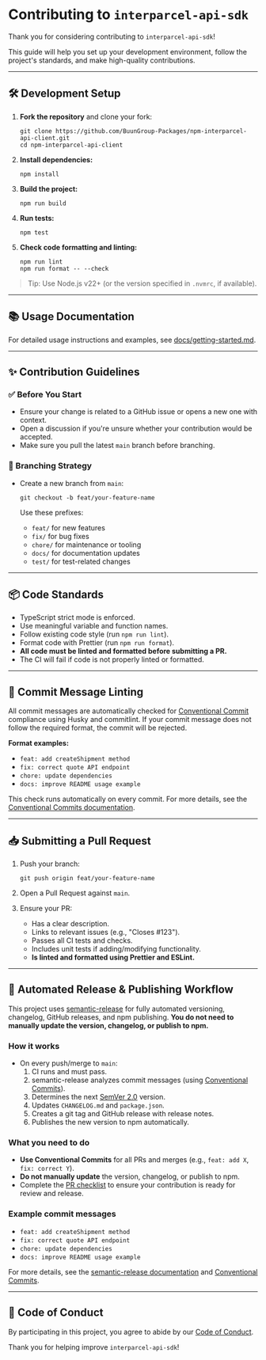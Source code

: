 # Contributing to `interparcel-api-sdk`

Thank you for considering contributing to `interparcel-api-sdk`! 

This guide will help you set up your development environment, follow the project's standards, and make high-quality contributions.

---

## 🛠 Development Setup

1. **Fork the repository** and clone your fork:

   ```
   git clone https://github.com/BuunGroup-Packages/npm-interparcel-api-client.git
   cd npm-interparcel-api-client
   ```

2. **Install dependencies:**

   ```
   npm install
   ```

3. **Build the project:**

   ```
   npm run build
   ```

4. **Run tests:**

   ```
   npm test
   ```

5. **Check code formatting and linting:**

   ```
   npm run lint
   npm run format -- --check
   ```

> Tip: Use Node.js v22+ (or the version specified in `.nvmrc`, if available).

---

## 📚 Usage Documentation

For detailed usage instructions and examples, see [docs/getting-started.md](./docs/getting-started.md).

---

## ✨ Contribution Guidelines

### ✅ Before You Start

- Ensure your change is related to a GitHub issue or opens a new one with context.
- Open a discussion if you're unsure whether your contribution would be accepted.
- Make sure you pull the latest `main` branch before branching.

### 🌿 Branching Strategy

- Create a new branch from `main`:

  ```
  git checkout -b feat/your-feature-name
  ```

  Use these prefixes:
  - `feat/` for new features
  - `fix/` for bug fixes
  - `chore/` for maintenance or tooling
  - `docs/` for documentation updates
  - `test/` for test-related changes

---

## 📦 Code Standards

- TypeScript strict mode is enforced.
- Use meaningful variable and function names.
- Follow existing code style (run `npm run lint`).
- Format code with Prettier (run `npm run format`).
- **All code must be linted and formatted before submitting a PR.**
- The CI will fail if code is not properly linted or formatted.

---

## 📝 Commit Message Linting

All commit messages are automatically checked for [Conventional Commit](https://www.conventionalcommits.org/) compliance using Husky and commitlint. If your commit message does not follow the required format, the commit will be rejected.

**Format examples:**
- `feat: add createShipment method`
- `fix: correct quote API endpoint`
- `chore: update dependencies`
- `docs: improve README usage example`

This check runs automatically on every commit. For more details, see the [Conventional Commits documentation](https://www.conventionalcommits.org/).

---

## 📥 Submitting a Pull Request

1. Push your branch:

   ```
   git push origin feat/your-feature-name
   ```

2. Open a Pull Request against `main`.

3. Ensure your PR:

   - Has a clear description.
   - Links to relevant issues (e.g., "Closes #123").
   - Passes all CI tests and checks.
   - Includes unit tests if adding/modifying functionality.
   - **Is linted and formatted using Prettier and ESLint.**

---

## 🚀 Automated Release & Publishing Workflow

This project uses [semantic-release](https://semantic-release.gitbook.io/semantic-release/) for fully automated versioning, changelog, GitHub releases, and npm publishing. **You do not need to manually update the version, changelog, or publish to npm.**

### How it works
- On every push/merge to `main`:
  1. CI runs and must pass.
  2. semantic-release analyzes commit messages (using [Conventional Commits](https://www.conventionalcommits.org/)).
  3. Determines the next [SemVer 2.0](https://semver.org/) version.
  4. Updates `CHANGELOG.md` and `package.json`.
  5. Creates a git tag and GitHub release with release notes.
  6. Publishes the new version to npm automatically.

### What you need to do
- **Use Conventional Commits** for all PRs and merges (e.g., `feat: add X`, `fix: correct Y`).
- **Do not manually update** the version, changelog, or publish to npm.
- Complete the [PR checklist](./.github/workflows/PULL_REQUEST_TEMPLATE.md) to ensure your contribution is ready for review and release.

### Example commit messages
- `feat: add createShipment method`
- `fix: correct quote API endpoint`
- `chore: update dependencies`
- `docs: improve README usage example`

For more details, see the [semantic-release documentation](https://semantic-release.gitbook.io/semantic-release/) and [Conventional Commits](https://www.conventionalcommits.org/).

---

## 🤝 Code of Conduct

By participating in this project, you agree to abide by our [Code of Conduct](https://opensource.guide/code-of-conduct/).

Thank you for helping improve `interparcel-api-sdk`!